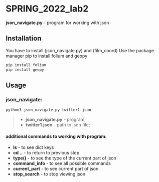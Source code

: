 # SPRING_2022_lab2
**json_navigate.py** - program for working with json
## Installation
You have to install (json_navigate.py) and (film_coord)
Use the package manager pip to install folium and geopy
```bash
pip install folium
pip install geopy
```
## Usage
### json_navigate:
```bash
python3 json_navigate.py twitter1.json
```
>+ **json_navigate.py** - program;
>+ **twitter1.json** - path to json file;
#### additional commands to working with program:
- **ls** - to see dict keys
- **cd ..** - to return to previous step
- **type()** - to see the type of the current part of json
- **command_info** - to see all possible commands
- **current_part** - to see current part of json
- **stop_search** - to stop viewing json
